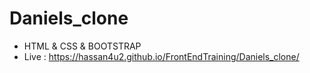 # Daniels_clone
 * HTML & CSS & BOOTSTRAP
 * Live : https://hassan4u2.github.io/FrontEndTraining/Daniels_clone/

